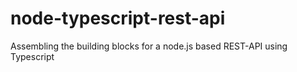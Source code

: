 # node-typescript-rest-api
Assembling the building blocks for a node.js based REST-API using Typescript
